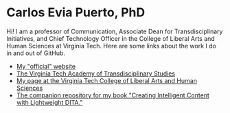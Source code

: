 # Carlos Evia Puerto, PhD

Hi! I am a professor of Communication, Associate Dean for Transdisciplinary Initiatives, and Chief Technology Officer in the College of Liberal Arts and Human Sciences at Virginia Tech. Here are some links about the work I do in and out of GitHub.

- [My "official" website](http://carlosevia.com/)
- [The Virginia Tech Academy of Transdisciplinary Studies](https://liberalarts.vt.edu/research-centers/academy-of-transdisciplinary-studies.html)
- [My page at the Virginia Tech College of Liberal Arts and Human Sciences](https://liberalarts.vt.edu/departments-and-schools/department-of-communication/faculty/carlos-evia.html)
- [The companion repository for my book "Creating Intelligent Content with Lightweight DITA."](https://github.com/carlosevia/lwdita-book)
